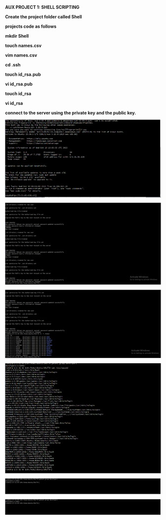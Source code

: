 **AUX PROJECT 1: SHELL SCRIPTING**

**Create the project folder called Shell**

**projects code as follows**

**mkdir Shell**

**touch names.csv**

**vim names.csv**

**cd .ssh**

**touch id_rsa.pub**

**vi id_rsa.pub**

**touch id_rsa**

**vi id_rsa**

**connect to the server using the private key and the public key.**

![connectSSH](./images/CaptureconnectSSSH.PNG)

![connectsussessful](./images/Capturesuccessful.PNG)

![namescreated](./images/Capturenames%20created.PNG)

![goupsid](./images/Capturegroupswithpassword.PNG)

![developersrole](./images/Capturedevelopers1001.PNG)

![developersid](./images/Capturedevelopers1001.PNG)
